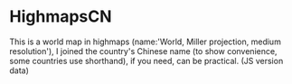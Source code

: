 # HighmapsCN
This is a world map in highmaps (name:'World, Miller projection, medium resolution'), I joined the country's Chinese name (to show convenience, some countries use shorthand), if you need, can be practical. (JS version data)
